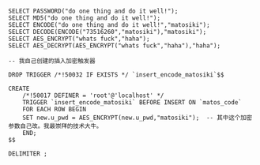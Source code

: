 ﻿```

SELECT PASSWORD("do one thing and do it well!");
SELECT MD5("do one thing and do it well!");
SELECT ENCODE("do one thing and do it well!","matosiki");
SELECT DECODE(ENCODE("73516260","matosiki"),"matosiki");
SELECT AES_ENCRYPT("whats fuck","haha");
SELECT AES_DECRYPT(AES_ENCRYPT("whats fuck","haha"),"haha");

-- 我自己创建的插入加密触发器

DROP TRIGGER /*!50032 IF EXISTS */ `insert_encode_matosiki`$$

CREATE
    /*!50017 DEFINER = 'root'@'localhost' */
    TRIGGER `insert_encode_matosiki` BEFORE INSERT ON `matos_code` 
    FOR EACH ROW BEGIN
	SET new.u_pwd = AES_ENCRYPT(new.u_pwd,"matosiki");  -- 其中这个加密参数自己改。我最崇拜的技术大牛。
    END;
$$

DELIMITER ;


```

